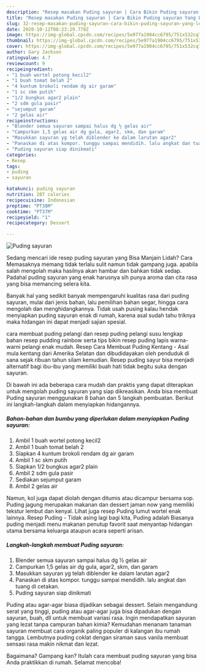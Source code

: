 ```yaml
---
description: "Resep masakan Puding sayuran | Cara Bikin Puding sayuran Yang Lezat Sekali"
title: "Resep masakan Puding sayuran | Cara Bikin Puding sayuran Yang Lezat Sekali"
slug: 32-resep-masakan-puding-sayuran-cara-bikin-puding-sayuran-yang-lezat-sekali
date: 2020-10-12T08:23:29.778Z
image: https://img-global.cpcdn.com/recipes/5e977a1904cc6795/751x532cq70/puding-sayuran-foto-resep-utama.jpg
thumbnail: https://img-global.cpcdn.com/recipes/5e977a1904cc6795/751x532cq70/puding-sayuran-foto-resep-utama.jpg
cover: https://img-global.cpcdn.com/recipes/5e977a1904cc6795/751x532cq70/puding-sayuran-foto-resep-utama.jpg
author: Gary Jackson
ratingvalue: 4.7
reviewcount: 9
recipeingredient:
- "1 buah wortel potong kecil2"
- "1 buah tomat belah 2"
- "4 kuntum brokoli rendam dg air garam"
- "1 sc skm putih"
- "1/2 bungkus agar2 plain"
- "2 sdm gula pasir"
- "sejumput garam"
- "2 gelas air"
recipeinstructions:
- "Blender semua sayuran sampai halus dg ½ gelas air"
- "Campurkan 1,5 gelas air dg gula, agar2, skm, dan garam"
- "Masukkan sayuran yg telah diblender ke dalam larutan agar2"
- "Panaskan di atas kompor. tunggu sampai mendidih. lalu angkat dan tuang di cetakan."
- "Puding sayuran siap dinikmati"
categories:
- Resep
tags:
- puding
- sayuran

katakunci: puding sayuran 
nutrition: 207 calories
recipecuisine: Indonesian
preptime: "PT38M"
cooktime: "PT37M"
recipeyield: "1"
recipecategory: Dessert

---
```



![Puding sayuran](https://img-global.cpcdn.com/recipes/5e977a1904cc6795/751x532cq70/puding-sayuran-foto-resep-utama.jpg)

Sedang mencari ide resep puding sayuran yang Bisa Manjain Lidah? Cara Memasaknya memang tidak terlalu sulit namun tidak gampang juga. apabila salah mengolah maka hasilnya akan hambar dan bahkan tidak sedap. Padahal puding sayuran yang enak harusnya sih punya aroma dan cita rasa yang bisa memancing selera kita.

Banyak hal yang sedikit banyak mempengaruhi kualitas rasa dari puding sayuran, mulai dari jenis bahan, lalu pemilihan bahan segar, hingga cara mengolah dan menghidangkannya. Tidak usah pusing kalau hendak menyiapkan puding sayuran enak di rumah, karena asal sudah tahu triknya maka hidangan ini dapat menjadi sajian spesial.

cara membuat puding pelangi dan resep puding pelangi susu lengkap bahan resep pudding rainbow serta tips bikin resep puding lapis warna-warni pelangi enak mudah. Resep Cara Membuat Puding Kentang - Asal mula kentang dari Amerika Selatan dan dibudidayakan oleh penduduk di sana sejak ribuan tahun silam kemudian. Resep puding sayur bisa menjadi alternatif bagi ibu-ibu yang memiliki buah hati tidak begitu suka dengan sayuran.


Di bawah ini ada beberapa cara mudah dan praktis yang dapat diterapkan untuk mengolah puding sayuran yang siap dikreasikan. Anda bisa membuat Puding sayuran menggunakan 8 bahan dan 5 langkah pembuatan. Berikut ini langkah-langkah dalam menyiapkan hidangannya.

<!--inarticleads1-->

##### Bahan-bahan dan bumbu yang diperlukan dalam menyiapkan Puding sayuran:

1. Ambil 1 buah wortel potong kecil2
1. Ambil 1 buah tomat belah 2
1. Siapkan 4 kuntum brokoli rendam dg air garam
1. Ambil 1 sc skm putih
1. Siapkan 1/2 bungkus agar2 plain
1. Ambil 2 sdm gula pasir
1. Sediakan sejumput garam
1. Ambil 2 gelas air


Namun, kol juga dapat diolah dengan ditumis atau dicampur bersama sop. Puding jagung merupakan makanan dan dessert jaman now yang memiliki tekstur lembut dan kenyal. Lihat juga resep Puding lumut wortel enak lainnya. Resep Puding - Tidak asing lagi bagi kita, Puding adalah Biasanya puding menjadi menu makanan penutup favorit saat menyantap hidangan utama bersama keluarga ataupun acara seperti arisan. 

<!--inarticleads2-->

##### Langkah-langkah membuat Puding sayuran:

1. Blender semua sayuran sampai halus dg ½ gelas air
1. Campurkan 1,5 gelas air dg gula, agar2, skm, dan garam
1. Masukkan sayuran yg telah diblender ke dalam larutan agar2
1. Panaskan di atas kompor. tunggu sampai mendidih. lalu angkat dan tuang di cetakan.
1. Puding sayuran siap dinikmati


Puding atau agar-agar biasa dijadikan sebagai dessert. Selain mengandung serat yang tinggi, puding atau agar-agar juga bisa dipadukan dengan sayuran, buah, dll untuk membuat variasi rasa. Ingin mendapatkan sayuran yang lezat tanpa campuran bahan kimia? Kemudahan menanam tanaman sayuran membuat cara organik paling populer di kalangan ibu rumah tangga. Lembutnya puding coklat dengan siraman saus vanila membuat sensasi rasa makin nikmat dan lezat. 

Bagaimana? Gampang kan? Itulah cara membuat puding sayuran yang bisa Anda praktikkan di rumah. Selamat mencoba!
